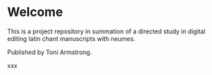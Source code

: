 # Welcome

This is a project repository in summation of a directed study in digital editing latin chant manuscripts with neumes.

Published by Toni Armstrong.

xxx
